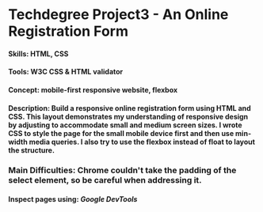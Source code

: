 # Techdegree Project3 - An Online Registration Form
#### Skills: HTML, CSS
#### Tools: W3C CSS & HTML validator
#### Concept: mobile-first responsive website, flexbox
#### Description: Build a responsive online registration form using HTML and CSS. This layout demonstrates my understanding of responsive design by adjusting to accommodate small and medium screen sizes. I wrote CSS to style the page for the small mobile device first and then use min-width media queries. I also try to use the flexbox instead of float to layout the structure. 
### Main Difficulties: Chrome couldn't take the padding of the select element, so be careful when addressing it.


#### Inspect pages using: **_Google DevTools_**